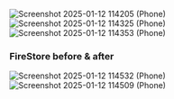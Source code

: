 ![Screenshot 2025-01-12 114205 (Phone)](https://github.com/user-attachments/assets/5c9d09c4-e2fd-4dd0-ab3a-6692bb658633)![Screenshot 2025-01-12 114325 (Phone)](https://github.com/user-attachments/assets/39dcdc99-1e07-48d3-9a14-001b504045be)![Screenshot 2025-01-12 114353 (Phone)](https://github.com/user-attachments/assets/f3cce70d-e698-4fd7-9c9b-50679df0740b)


### FireStore before & after 
![Screenshot 2025-01-12 114532 (Phone)](https://github.com/user-attachments/assets/8e40a68c-d124-48ab-a8dd-6ba1c4eea8b6)![Screenshot 2025-01-12 114509 (Phone)](https://github.com/user-attachments/assets/2896869c-75c9-4a20-9b23-ac700ea52c67)




